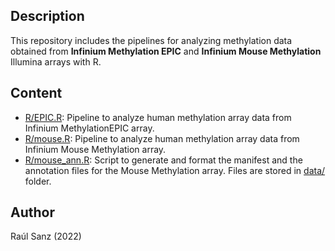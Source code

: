 ## Description

This repository includes the pipelines for analyzing methylation data obtained from **Infinium Methylation EPIC** and **Infinium Mouse Methylation** Illumina arrays with R.

## Content

- [R/EPIC.R](https://github.com/raulsanzr/methylation/blob/main/R/EPIC.R): Pipeline to analyze human methylation array data from Infinium MethylationEPIC array.
- [R/mouse.R](https://github.com/raulsanzr/methylation/blob/main/R/mouse.R): Pipeline to analyze human methylation array data from Infinium Mouse Methylation array.
- [R/mouse_ann.R](https://github.com/raulsanzr/methylation/blob/main/R/mouse_ann.R): Script to generate and format the manifest and the annotation files for the Mouse Methylation array. Files are stored in [data/](https://github.com/raulsanzr/methylation/blob/main/data/) folder.

## Author

Raúl Sanz (2022)
